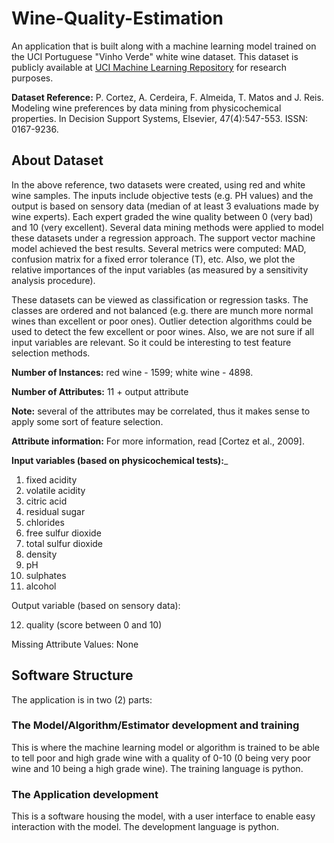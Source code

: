 # Wine-Quality-Estimation
An application that is built along with a machine learning model trained on the UCI  Portuguese "Vinho Verde"  white wine dataset.
This dataset is publicly available at [UCI Machine Learning Repository](https://archive.ics.uci.edu/ml/machine-learning-databases/wine-quality/winequality-white.csv) for research purposes. 

__Dataset Reference:__ P. Cortez, A. Cerdeira, F. Almeida, T. Matos and J. Reis. Modeling wine preferences by data mining from physicochemical properties. In Decision Support Systems, Elsevier, 47(4):547-553. ISSN: 0167-9236.

## About Dataset
In the above reference, two datasets were created, using red and white wine samples. The inputs include objective tests (e.g. PH values) and the output is based on sensory data (median of at least 3 evaluations made by wine experts). Each expert graded the wine quality between 0 (very bad) and 10 (very excellent). Several data mining methods were applied to model these datasets under a regression approach. The support vector machine model achieved the best results. Several metrics were computed: MAD, confusion matrix for a fixed error tolerance (T), etc. Also, we plot the relative importances of the input variables (as measured by a sensitivity analysis procedure).

These datasets can be viewed as classification or regression tasks. The classes are ordered and not balanced (e.g. there are munch more normal wines than excellent or poor ones). Outlier detection algorithms could be used to detect the few excellent or poor wines. Also, we are not sure if all input variables are relevant. So it could be interesting to test feature selection methods.

__Number of Instances:__ red wine - 1599; white wine - 4898. 

__Number of Attributes:__ 11 + output attribute
  
__Note:__ several of the attributes may be correlated, thus it makes sense to apply some sort of feature selection.

__Attribute information:__ For more information, read [Cortez et al., 2009].

__Input variables (based on physicochemical tests):___
1. fixed acidity
2. volatile acidity
3. citric acid
4. residual sugar
5. chlorides
6. free sulfur dioxide
7. total sulfur dioxide
8. density
9. pH
10. sulphates
11. alcohol

Output variable (based on sensory data): 

12. quality (score between 0 and 10)

Missing Attribute Values: None


## Software Structure
The application is in two (2) parts:
### The Model/Algorithm/Estimator development and training
This is where the machine learning model or algorithm is trained to be able to tell poor and high grade wine with a quality of 0-10 (0 being very poor wine and 10 being a high grade wine).
The training language is python.
### The Application development
This is a software housing the model, with a user interface to enable easy interaction with the model.
The development language is python.
